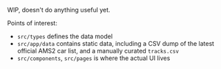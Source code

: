 WIP, doesn't do anything useful yet.

Points of interest:

- `src/types` defines the data model
- `src/app/data` contains static data, including a CSV dump of the latest official AMS2 car list, and a manually curated `tracks.csv`
- `src/components`, `src/pages` is where the actual UI lives
